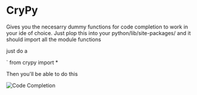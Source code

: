 # CryPy #

Gives you the necesarry dummy functions for code completion to work in your ide of choice. Just plop this into your python/lib/site-packages/ and it should import all the module functions

just do a 


` from crypy import * 



Then you'll be able to do this


![Code Completion](http://i.imgur.com/p7TlOVj.png)
